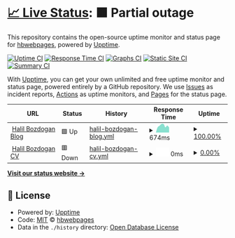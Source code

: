 # [📈 Live Status](https://hbwebpages.github.io/halilbozdoganstatus): <!--live status--> **🟧 Partial outage**

This repository contains the open-source uptime monitor and status page for [hbwebpages](https://hbwebpages.github.io/halilbozdoganstatus), powered by [Upptime](https://github.com/upptime/upptime).

[![Uptime CI](https://github.com/koj-co/upptime/workflows/Uptime%20CI/badge.svg)](https://github.com/koj-co/upptime/actions?query=workflow%3A%22Uptime+CI%22)
[![Response Time CI](https://github.com/koj-co/upptime/workflows/Response%20Time%20CI/badge.svg)](https://github.com/koj-co/upptime/actions?query=workflow%3A%22Response+Time+CI%22)
[![Graphs CI](https://github.com/koj-co/upptime/workflows/Graphs%20CI/badge.svg)](https://github.com/koj-co/upptime/actions?query=workflow%3A%22Graphs+CI%22)
[![Static Site CI](https://github.com/koj-co/upptime/workflows/Static%20Site%20CI/badge.svg)](https://github.com/koj-co/upptime/actions?query=workflow%3A%22Static+Site+CI%22)
[![Summary CI](https://github.com/koj-co/upptime/workflows/Summary%20CI/badge.svg)](https://github.com/koj-co/upptime/actions?query=workflow%3A%22Summary+CI%22)

With [Upptime](https://upptime.js.org), you can get your own unlimited and free uptime monitor and status page, powered entirely by a GitHub repository. We use [Issues](https://github.com/hbwebpages/halilbozdoganstatus/issues) as incident reports, [Actions](https://github.com/hbwebpages/halilbozdoganstatus/actions) as uptime monitors, and [Pages](https://hbwebpages.github.io/halilbozdoganstatus) for the status page.

<!--start: status pages-->
<!-- This summary is generated by Upptime (https://github.com/upptime/upptime) -->
<!-- Do not edit this manually, your changes will be overwritten -->
<!-- prettier-ignore -->
| URL | Status | History | Response Time | Uptime |
| --- | ------ | ------- | ------------- | ------ |
| <img alt="" src="https://favicons.githubusercontent.com/www.halilbozdogan.com" height="13"> [Halil Bozdogan Blog](https://www.halilbozdogan.com) | 🟩 Up | [halil-bozdogan-blog.yml](https://github.com/hbwebpages/halilbozdoganstatus/commits/HEAD/history/halil-bozdogan-blog.yml) | <details><summary><img alt="Response time graph" src="./graphs/halil-bozdogan-blog/response-time-week.png" height="20"> 674ms</summary><br><a href="https://hbwebpages.github.io/halilbozdoganstatus/history/halil-bozdogan-blog"><img alt="Response time 421" src="https://img.shields.io/endpoint?url=https%3A%2F%2Fraw.githubusercontent.com%2Fhbwebpages%2Fhalilbozdoganstatus%2FHEAD%2Fapi%2Fhalil-bozdogan-blog%2Fresponse-time.json"></a><br><a href="https://hbwebpages.github.io/halilbozdoganstatus/history/halil-bozdogan-blog"><img alt="24-hour response time 511" src="https://img.shields.io/endpoint?url=https%3A%2F%2Fraw.githubusercontent.com%2Fhbwebpages%2Fhalilbozdoganstatus%2FHEAD%2Fapi%2Fhalil-bozdogan-blog%2Fresponse-time-day.json"></a><br><a href="https://hbwebpages.github.io/halilbozdoganstatus/history/halil-bozdogan-blog"><img alt="7-day response time 674" src="https://img.shields.io/endpoint?url=https%3A%2F%2Fraw.githubusercontent.com%2Fhbwebpages%2Fhalilbozdoganstatus%2FHEAD%2Fapi%2Fhalil-bozdogan-blog%2Fresponse-time-week.json"></a><br><a href="https://hbwebpages.github.io/halilbozdoganstatus/history/halil-bozdogan-blog"><img alt="30-day response time 467" src="https://img.shields.io/endpoint?url=https%3A%2F%2Fraw.githubusercontent.com%2Fhbwebpages%2Fhalilbozdoganstatus%2FHEAD%2Fapi%2Fhalil-bozdogan-blog%2Fresponse-time-month.json"></a><br><a href="https://hbwebpages.github.io/halilbozdoganstatus/history/halil-bozdogan-blog"><img alt="1-year response time 421" src="https://img.shields.io/endpoint?url=https%3A%2F%2Fraw.githubusercontent.com%2Fhbwebpages%2Fhalilbozdoganstatus%2FHEAD%2Fapi%2Fhalil-bozdogan-blog%2Fresponse-time-year.json"></a></details> | <details><summary><a href="https://hbwebpages.github.io/halilbozdoganstatus/history/halil-bozdogan-blog">100.00%</a></summary><a href="https://hbwebpages.github.io/halilbozdoganstatus/history/halil-bozdogan-blog"><img alt="All-time uptime 99.91%" src="https://img.shields.io/endpoint?url=https%3A%2F%2Fraw.githubusercontent.com%2Fhbwebpages%2Fhalilbozdoganstatus%2FHEAD%2Fapi%2Fhalil-bozdogan-blog%2Fuptime.json"></a><br><a href="https://hbwebpages.github.io/halilbozdoganstatus/history/halil-bozdogan-blog"><img alt="24-hour uptime 100.00%" src="https://img.shields.io/endpoint?url=https%3A%2F%2Fraw.githubusercontent.com%2Fhbwebpages%2Fhalilbozdoganstatus%2FHEAD%2Fapi%2Fhalil-bozdogan-blog%2Fuptime-day.json"></a><br><a href="https://hbwebpages.github.io/halilbozdoganstatus/history/halil-bozdogan-blog"><img alt="7-day uptime 100.00%" src="https://img.shields.io/endpoint?url=https%3A%2F%2Fraw.githubusercontent.com%2Fhbwebpages%2Fhalilbozdoganstatus%2FHEAD%2Fapi%2Fhalil-bozdogan-blog%2Fuptime-week.json"></a><br><a href="https://hbwebpages.github.io/halilbozdoganstatus/history/halil-bozdogan-blog"><img alt="30-day uptime 99.89%" src="https://img.shields.io/endpoint?url=https%3A%2F%2Fraw.githubusercontent.com%2Fhbwebpages%2Fhalilbozdoganstatus%2FHEAD%2Fapi%2Fhalil-bozdogan-blog%2Fuptime-month.json"></a><br><a href="https://hbwebpages.github.io/halilbozdoganstatus/history/halil-bozdogan-blog"><img alt="1-year uptime 99.91%" src="https://img.shields.io/endpoint?url=https%3A%2F%2Fraw.githubusercontent.com%2Fhbwebpages%2Fhalilbozdoganstatus%2FHEAD%2Fapi%2Fhalil-bozdogan-blog%2Fuptime-year.json"></a></details>
| <img alt="" src="https://favicons.githubusercontent.com/cv.halilbozdogan.com" height="13"> [Halil Bozdogan CV](https://cv.halilbozdogan.com) | 🟥 Down | [halil-bozdogan-cv.yml](https://github.com/hbwebpages/halilbozdoganstatus/commits/HEAD/history/halil-bozdogan-cv.yml) | <details><summary><img alt="Response time graph" src="./graphs/halil-bozdogan-cv/response-time-week.png" height="20"> 0ms</summary><br><a href="https://hbwebpages.github.io/halilbozdoganstatus/history/halil-bozdogan-cv"><img alt="Response time 145" src="https://img.shields.io/endpoint?url=https%3A%2F%2Fraw.githubusercontent.com%2Fhbwebpages%2Fhalilbozdoganstatus%2FHEAD%2Fapi%2Fhalil-bozdogan-cv%2Fresponse-time.json"></a><br><a href="https://hbwebpages.github.io/halilbozdoganstatus/history/halil-bozdogan-cv"><img alt="24-hour response time 0" src="https://img.shields.io/endpoint?url=https%3A%2F%2Fraw.githubusercontent.com%2Fhbwebpages%2Fhalilbozdoganstatus%2FHEAD%2Fapi%2Fhalil-bozdogan-cv%2Fresponse-time-day.json"></a><br><a href="https://hbwebpages.github.io/halilbozdoganstatus/history/halil-bozdogan-cv"><img alt="7-day response time 0" src="https://img.shields.io/endpoint?url=https%3A%2F%2Fraw.githubusercontent.com%2Fhbwebpages%2Fhalilbozdoganstatus%2FHEAD%2Fapi%2Fhalil-bozdogan-cv%2Fresponse-time-week.json"></a><br><a href="https://hbwebpages.github.io/halilbozdoganstatus/history/halil-bozdogan-cv"><img alt="30-day response time 135" src="https://img.shields.io/endpoint?url=https%3A%2F%2Fraw.githubusercontent.com%2Fhbwebpages%2Fhalilbozdoganstatus%2FHEAD%2Fapi%2Fhalil-bozdogan-cv%2Fresponse-time-month.json"></a><br><a href="https://hbwebpages.github.io/halilbozdoganstatus/history/halil-bozdogan-cv"><img alt="1-year response time 145" src="https://img.shields.io/endpoint?url=https%3A%2F%2Fraw.githubusercontent.com%2Fhbwebpages%2Fhalilbozdoganstatus%2FHEAD%2Fapi%2Fhalil-bozdogan-cv%2Fresponse-time-year.json"></a></details> | <details><summary><a href="https://hbwebpages.github.io/halilbozdoganstatus/history/halil-bozdogan-cv">0.00%</a></summary><a href="https://hbwebpages.github.io/halilbozdoganstatus/history/halil-bozdogan-cv"><img alt="All-time uptime 45.49%" src="https://img.shields.io/endpoint?url=https%3A%2F%2Fraw.githubusercontent.com%2Fhbwebpages%2Fhalilbozdoganstatus%2FHEAD%2Fapi%2Fhalil-bozdogan-cv%2Fuptime.json"></a><br><a href="https://hbwebpages.github.io/halilbozdoganstatus/history/halil-bozdogan-cv"><img alt="24-hour uptime 0.00%" src="https://img.shields.io/endpoint?url=https%3A%2F%2Fraw.githubusercontent.com%2Fhbwebpages%2Fhalilbozdoganstatus%2FHEAD%2Fapi%2Fhalil-bozdogan-cv%2Fuptime-day.json"></a><br><a href="https://hbwebpages.github.io/halilbozdoganstatus/history/halil-bozdogan-cv"><img alt="7-day uptime 0.00%" src="https://img.shields.io/endpoint?url=https%3A%2F%2Fraw.githubusercontent.com%2Fhbwebpages%2Fhalilbozdoganstatus%2FHEAD%2Fapi%2Fhalil-bozdogan-cv%2Fuptime-week.json"></a><br><a href="https://hbwebpages.github.io/halilbozdoganstatus/history/halil-bozdogan-cv"><img alt="30-day uptime 36.06%" src="https://img.shields.io/endpoint?url=https%3A%2F%2Fraw.githubusercontent.com%2Fhbwebpages%2Fhalilbozdoganstatus%2FHEAD%2Fapi%2Fhalil-bozdogan-cv%2Fuptime-month.json"></a><br><a href="https://hbwebpages.github.io/halilbozdoganstatus/history/halil-bozdogan-cv"><img alt="1-year uptime 45.49%" src="https://img.shields.io/endpoint?url=https%3A%2F%2Fraw.githubusercontent.com%2Fhbwebpages%2Fhalilbozdoganstatus%2FHEAD%2Fapi%2Fhalil-bozdogan-cv%2Fuptime-year.json"></a></details>

<!--end: status pages-->

[**Visit our status website →**](https://hbwebpages.github.io/halilbozdoganstatus)

## 📄 License

- Powered by: [Upptime](https://github.com/upptime/upptime)
- Code: [MIT](./LICENSE) © [hbwebpages](https://hbwebpages.github.io/halilbozdoganstatus)
- Data in the `./history` directory: [Open Database License](https://opendatacommons.org/licenses/odbl/1-0/)
